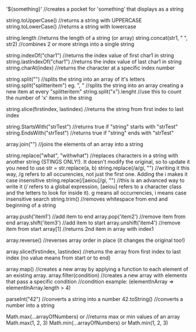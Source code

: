 '${something}'                                      //creates a pocket for 'something' that displays as a string

string.toUpperCase()                                //returns a string with UPPERCASE
string.toLowerCase()                                //returns a string with lowercase

string.length                                       //returns the length of a string (or array)
string.concat(str1, " ", str2)                      //combines 2 or more strings into a single string

string.indexOf("char1")                             //returns the index value of first char1 in string
string.lastIndexOf("char1")                         //returns the index value of last char1 in string
string.charAt(index)                                //returns the character at a specific index number

string.split("")                                    //splits the string into an array of it's letters
string.split("splitteritem") eg. ", "               //splits the string into an array creating a new item at every "splitteritem"
string.split("x").lenght                            //use this to count the number of 'x' items in the string

string.slice(firstindex, lastindex)                 //returns the string from first index to last index

string.StartsWith("strTest")                        //returns true if "string" starts with "strTest"
string.EndsWith("strTest")                          //returns true if "string" ends with "strTest"

array.join("")                                      //joins the elements of an array into a string

string.replace("what", "withwhat")                  //replaces characters in a string with another string (STINGS ONLY!). It doesn't modify the original, so to update it you need to use str = str.replace(a, b)
string.replace(/a/gi, "")                           //writing it this way, /g refers to all occurencies, not just the first one. Adding the i makes it case insensitive
string.replace(/[aeiou]/gi, "")                     //this is an advanced way to write it (/ refers to a global expression, [aeiou] refers to a character class and the letters to look for inside it). g means all occurrencies, i means case insensitive search
string.trim()                                       //removes whitespace from end and beginning of a string

array.push('item1')                                 //add item to end
array.pop('item2')                                  //remove item from end
array.shift('item3')                                //add item to start
array.unshift('item4')                              //remove item from start
array[1]                                            //returns 2nd item in array with index1

array.reverse()                                     //reverses array order in place (it changes the original too!)

array.slice(firstindex, lastindex)                  //returns the array from first index to last index (no value means from start or to end)

array.map()                                         //creates a new array by applying a function to each element of an existing array.
array.filter(condition)                             //creates a new array with elements that pass a specific condition
                                                    //condition example: (elementInArray => elementInArray.length > 4)

parseInt("42")                                      //converts a string into a number
42.toString()                                       //converts a number into a string

Math.max(...arrayOfNumbers) or                      //returns max or min values of an array
    Math.max(1, 2, 3)
Math.min(...arrayOfNumbers) or
    Math.min(1, 2, 3)
